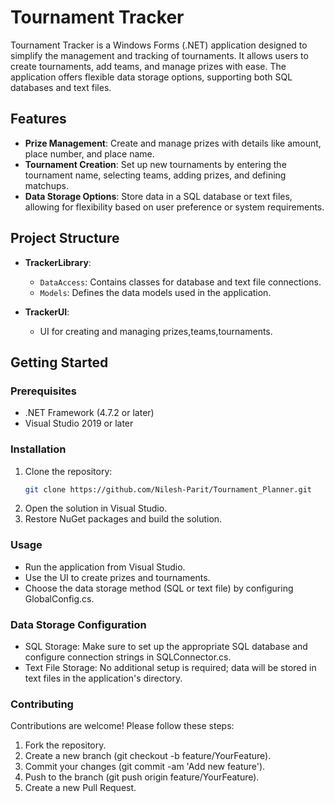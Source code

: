 # Tournament Tracker

Tournament Tracker is a Windows Forms (.NET) application designed to simplify the management and tracking of tournaments. It allows users to create tournaments, add teams, and manage prizes with ease. The application offers flexible data storage options, supporting both SQL databases and text files.

## Features

- **Prize Management**: Create and manage prizes with details like amount, place number, and place name.
- **Tournament Creation**: Set up new tournaments by entering the tournament name, selecting teams, adding prizes, and defining matchups.
- **Data Storage Options**: Store data in a SQL database or text files, allowing for flexibility based on user preference or system requirements.

## Project Structure

- **TrackerLibrary**: 
  - `DataAccess`: Contains classes for database and text file connections.
  - `Models`: Defines the data models used in the application.

- **TrackerUI**: 
  - UI for creating and managing prizes,teams,tournaments.

## Getting Started

### Prerequisites

- .NET Framework (4.7.2 or later)
- Visual Studio 2019 or later

### Installation

1. Clone the repository:
   ```bash
   git clone https://github.com/Nilesh-Parit/Tournament_Planner.git
2. Open the solution in Visual Studio.
3. Restore NuGet packages and build the solution.

### Usage
- Run the application from Visual Studio.
- Use the UI to create prizes and tournaments.
- Choose the data storage method (SQL or text file) by configuring GlobalConfig.cs.

### Data Storage Configuration
- SQL Storage: Make sure to set up the appropriate SQL database and configure connection strings in SQLConnector.cs.
-  Text File Storage: No additional setup is required; data will be stored in text files in the application's directory.

### Contributing
Contributions are welcome! Please follow these steps:
1. Fork the repository.
2. Create a new branch (git checkout -b feature/YourFeature).
3. Commit your changes (git commit -am 'Add new feature').
4. Push to the branch (git push origin feature/YourFeature).
5. Create a new Pull Request.
